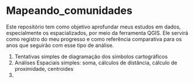 # Mapeando_comunidades
Este repositório tem como objetivo aprofundar meus estudos em dados, especialmente os espacializados, por meio da ferramenta QGIS. Ele servirá como registro do meu progresso e como referência comparativa para os anos que seguirão com esse tipo de análise.

1) Tentativas simples de diagramação dos símbolos cartográficos
2) Análises Espaciais simples: soma, cálculos de distância, cálculo de proximidade, centroides
3) 
